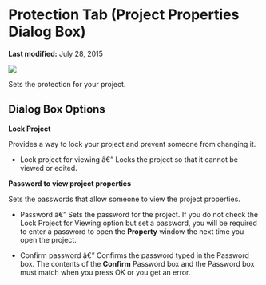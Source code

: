 
# Protection Tab (Project Properties Dialog Box)

 **Last modified:** July 28, 2015


![](../images/protabpp_ZA01201647.gif)



Sets the protection for your project.


## Dialog Box Options

 **Lock Project**

Provides a way to lock your project and prevent someone from changing it.




- Lock project for viewing â€” Locks the project so that it cannot be viewed or edited.
    


 **Password to view project properties**

Sets the passwords that allow someone to view the project properties.




- Password â€” Sets the password for the project. If you do not check the Lock Project for Viewing option but set a password, you will be required to enter a password to open the  **Property** window the next time you open the project.
    
- Confirm password â€” Confirms the password typed in the Password box. The contents of the  **Confirm** Password box and the Password box must match when you press OK or you get an error.
    


